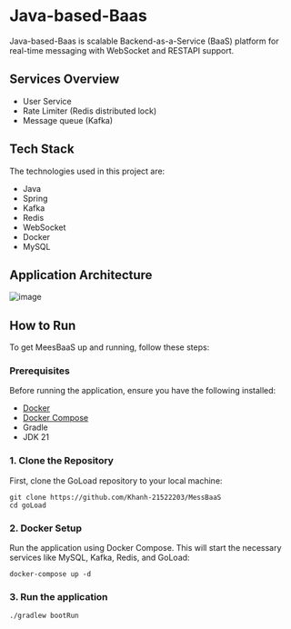 # Java-based-Baas
 Java-based-Baas is scalable Backend-as-a-Service (BaaS) platform for real-time messaging with WebSocket and RESTAPI support.

## Services Overview

- User Service
- Rate Limiter (Redis distributed lock)
- Message queue (Kafka)

## Tech Stack

The technologies used in this project are:

- Java
- Spring
- Kafka
- Redis
- WebSocket
- Docker
- MySQL

## Application Architecture
![image](https://github.com/user-attachments/assets/fabb747b-56a0-4c1a-821b-ea9311202993)

## How to Run

To get MeesBaaS up and running, follow these steps:
### Prerequisites

Before running the application, ensure you have the following installed:
- [Docker](https://www.docker.com/get-started)
- [Docker Compose](https://docs.docker.com/compose/install/)
- Gradle
- JDK 21
  
### 1. Clone the Repository

First, clone the GoLoad repository to your local machine:
```
git clone https://github.com/Khanh-21522203/MessBaaS
cd goLoad
```
### 2. Docker Setup
Run the application using Docker Compose. This will start the necessary services like MySQL, Kafka, Redis, and GoLoad:
```
docker-compose up -d
```
### 3. Run the application
```
./gradlew bootRun
```

